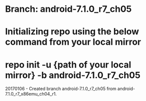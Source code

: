 # Branch: android-7.1.0_r7_ch05
# Initializing repo using the below command from your local mirror
# repo init -u {path of your local mirror} -b android-7.1.0_r7_ch05

20170106 - Created branch android-7.1.0_r7_ch05 from android-7.1.0_r7_x86emu_ch04_r1.

